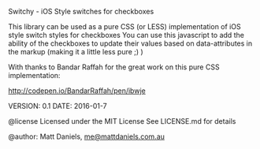 Switchy - iOS Style switches for checkboxes

This library can be used as a pure CSS (or LESS) implementation of iOS style switch styles for checkboxes
You can use this javascript to add the ability of the checkboxes to update their values based on data-attributes in the markup (making it a little less pure ;) )

With thanks to Bandar Raffah for the great work
on this pure CSS implementation:

http://codepen.io/BandarRaffah/pen/ibwje
  
VERSION: 0.1
DATE: 2016-01-7

@license Licensed under the MIT License
See LICENSE.md for details

@author: Matt Daniels, me@mattdaniels.com.au